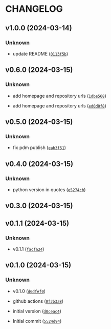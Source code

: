 # CHANGELOG



## v1.0.0 (2024-03-14)

### Unknown

* update README ([`0113f5b`](https://github.com/mckelvie-org/py-refresh-legacy-aws-sso-profile/commit/0113f5bfa13ad5e23386fa2fceb0ea449a5f0f09))


## v0.6.0 (2024-03-15)

### Unknown

* add homepage and repository urls ([`1dbe568`](https://github.com/mckelvie-org/py-refresh-legacy-aws-sso-profile/commit/1dbe5686f56daef3b2d10ac2ae3336958a0a31a3))

* add homepage and repository urls ([`ed0d8f8`](https://github.com/mckelvie-org/py-refresh-legacy-aws-sso-profile/commit/ed0d8f8c449f3af6ac4291d4bd1a084eeef308c7))


## v0.5.0 (2024-03-15)

### Unknown

* fix pdm publish ([`eab3f51`](https://github.com/mckelvie-org/py-refresh-legacy-aws-sso-profile/commit/eab3f51302a6a57410323d1bb5ed88b9e27c5322))


## v0.4.0 (2024-03-15)

### Unknown

* python version in quotes ([`e5274cb`](https://github.com/mckelvie-org/py-refresh-legacy-aws-sso-profile/commit/e5274cb252bf4524775d12951a78914f60f0b19c))


## v0.3.0 (2024-03-15)


## v0.1.1 (2024-03-15)

### Unknown

* v0.1.1 ([`facfa24`](https://github.com/mckelvie-org/py-refresh-legacy-aws-sso-profile/commit/facfa24502a8a142ae6fea6c849f7fd4f989c018))


## v0.1.0 (2024-03-15)

### Unknown

* v0.1.0 ([`d6dfef0`](https://github.com/mckelvie-org/py-refresh-legacy-aws-sso-profile/commit/d6dfef02e2ea1c8798b6299c0f88251bba51040b))

* github actions ([`0f3b3a8`](https://github.com/mckelvie-org/py-refresh-legacy-aws-sso-profile/commit/0f3b3a80923fc888b6dcf23e80955d37f2f36e9d))

* initial version ([`d0ceac4`](https://github.com/mckelvie-org/py-refresh-legacy-aws-sso-profile/commit/d0ceac412f3fc5f92cc059a83df846eeff0a86b3))

* Initial commit ([`5524d94`](https://github.com/mckelvie-org/py-refresh-legacy-aws-sso-profile/commit/5524d94804612881dbb85f6cd3a91d1201c98fae))
